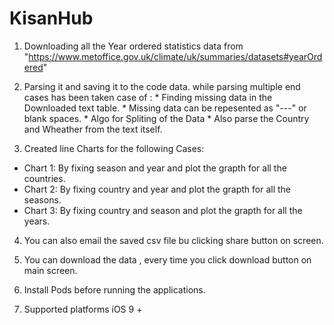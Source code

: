 # KisanHub


1) Downloading all the Year ordered statistics data from "https://www.metoffice.gov.uk/climate/uk/summaries/datasets#yearOrdered"

2) Parsing it and saving it to the code data. while parsing multiple end cases has been taken case of :
                    * Finding missing data in the Downloaded text table.
                    * Missing data can be repesented as "---" or blank spaces.
                    * Algo for Spliting of the Data
                    * Also parse the Country and Wheather from the text itself.
                    
3) Created line Charts for the following Cases:
* Chart 1: By fixing season and year and plot the grapth for all the countries.
* Chart 2: By fixing country and year and plot the grapth for all the seasons.
* Chart 3: By fixing country and season and plot the grapth for all the years.
                    

4) You can also email the saved csv file bu clicking share button on screen.

5) You can download the data , every time you click download button on main screen.

6) Install Pods before running the applications.

7) Supported platforms iOS 9 +
